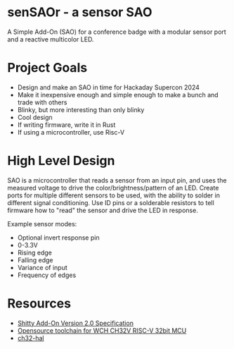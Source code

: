 # senSAOr - a sensor SAO

A Simple Add-On (SAO) for a conference badge with a modular sensor port and a reactive multicolor LED.

# Project Goals
* Design and make an SAO in time for Hackaday Supercon 2024
* Make it inexpensive enough and simple enough to make a bunch and trade with others
* Blinky, but more interesting than only blinky
* Cool design
* If writing firmware, write it in Rust
* If using a microcontroller, use Risc-V

# High Level Design

SAO is a microcontroller that reads a sensor from an input pin, and uses the measured voltage to drive the color/brightness/pattern of an LED.
Create ports for multiple different sensors to be used, with the ability to solder in different signal conditioning.
Use ID pins or a solderable resistors to tell firmware how to "read" the sensor and drive the LED in response.

Example sensor modes:
* Optional invert response pin
* 0-3.3V
* Rising edge
* Falling edge
* Variance of input
* Frequency of edges

# Resources
* [Shitty Add-On Version 2.0 Specification](https://docs.google.com/document/u/0/d/1EJqvkkLMAPsQ9VWF5A4elWoi0qMlKyr5Giw5rqRmtnM/mobilebasic?pli=1)
* [Opensource toolchain for WCH CH32V RISC-V 32bit MCU](https://github.com/cjacker/opensource-toolchain-ch32v)
* [ch32-hal](https://github.com/ch32-rs/ch32-hal)